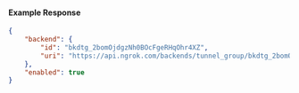 <!-- Code generated for API Clients. DO NOT EDIT. -->

#### Example Response

```json
{
	"backend": {
		"id": "bkdtg_2bomOjdgzNh0BOcFgeRHqOhr4XZ",
		"uri": "https://api.ngrok.com/backends/tunnel_group/bkdtg_2bomOjdgzNh0BOcFgeRHqOhr4XZ"
	},
	"enabled": true
}
```

